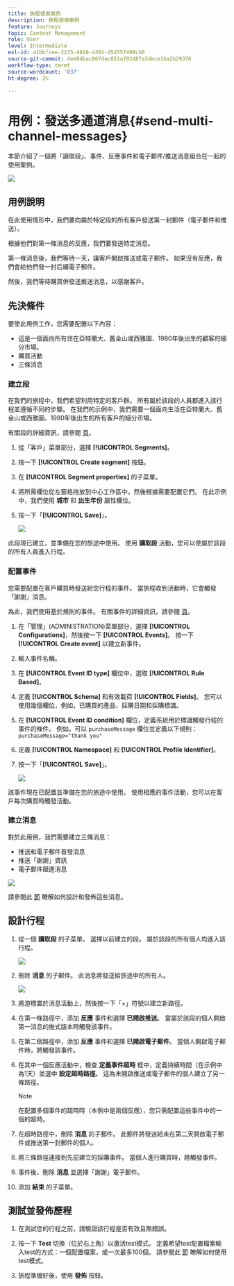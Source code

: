 ```yaml
---
title: 旅程使用案例
description: 旅程使用案例
feature: Journeys
topic: Content Management
role: User
level: Intermediate
exl-id: a1bbfcee-2235-4820-a391-d5d35f499cb0
source-git-commit: dee8dbac067dac851af02d87a3dece1ba2b29376
workflow-type: tm+mt
source-wordcount: '837'
ht-degree: 2%

---
```


# 用例：發送多通道消息{#send-multi-channel-messages}

本節介紹了一個將「讀取段」、事件、反應事件和電子郵件/推送消息組合在一起的使用案例。

![](assets/jo-uc1.png)

## 用例說明

在此使用情形中，我們要向屬於特定段的所有客戶發送第一封郵件（電子郵件和推送）。

根據他們對第一條消息的反應，我們要發送特定消息。

第一條消息後，我們等待一天，讓客戶開啟推送或電子郵件。 如果沒有反應，我們會給他們發一封后續電子郵件。

然後，我們等待購買併發送推送消息，以感謝客戶。

## 先決條件

要使此用例工作，您需要配置以下內容：

* 這是一個面向所有住在亞特蘭大、舊金山或西雅圖、1980年後出生的顧客的細分市場。
* 購買活動
* 三條消息

### 建立段

在我們的旅程中，我們希望利用特定的客戶群。 所有屬於該段的人員都進入該行程並遵循不同的步驟。 在我們的示例中，我們需要一個面向生活在亞特蘭大、舊金山或西雅圖、1980年後出生的所有客戶的細分市場。

有關段的詳細資訊，請參閱 [頁](../segment/about-segments.md)。

1. 從「客戶」菜單部分，選擇 **[!UICONTROL Segments]**。

1. 按一下 **[!UICONTROL Create segment]** 按鈕。

1. 在 **[!UICONTROL Segment properties]** 的子菜單。

1. 將所需欄位從左窗格拖放到中心工作區中，然後根據需要配置它們。 在此示例中，我們使用 **城市** 和 **出生年份** 屬性欄位。

1. 按一下「**[!UICONTROL Save]**」。

   ![](assets/add-attributes.png)

此段現已建立，並準備在您的旅途中使用。 使用 **讀取段** 活動，您可以使屬於該段的所有人員進入行程。

### 配置事件

您需要配置在客戶購買時發送給您行程的事件。 當旅程收到活動時，它會觸發「謝謝」消息。

為此，我們使用基於規則的事件。 有關事件的詳細資訊，請參閱 [頁](../event/about-events.md)。

1. 在「管理」(ADMINISTRATION)菜單部分，選擇 **[!UICONTROL Configurations]**，然後按一下 **[!UICONTROL Events]**。 按一下 **[!UICONTROL Create event]** 以建立新事件。

1. 輸入事件名稱。

1. 在 **[!UICONTROL Event ID type]** 欄位中，選取 **[!UICONTROL Rule Based]**。

1. 定義 **[!UICONTROL Schema]** 和有效載荷 **[!UICONTROL Fields]**。 您可以使用幾個欄位，例如，已購買的產品、採購日期和採購標識。

1. 在 **[!UICONTROL Event ID condition]** 欄位，定義系統用於標識觸發行程的事件的條件。 例如，可以 `purchaseMessage` 欄位並定義以下規則： `purchaseMessage="thank you"`

1. 定義 **[!UICONTROL Namespace]** 和 **[!UICONTROL Profile Identifier]**。

1. 按一下「**[!UICONTROL Save]**」。

   ![](assets/jo-uc2.png)

該事件現在已配置並準備在您的旅途中使用。 使用相應的事件活動，您可以在客戶每次購買時觸發活動。

### 建立消息

對於此用例，我們需要建立三條消息：

* 推送和電子郵件首發消息
* 推送「謝謝」資訊
* 電子郵件跟進消息

![](assets/jo-uc3.png)

請參閱此 [節](../segment/about-segments.md) 瞭解如何設計和發佈這些消息。

## 設計行程

1. 從一個 **讀取段** 的子菜單。 選擇以前建立的段。 屬於該段的所有個人均進入該行程。

   ![](assets/jo-uc4.png)

1. 刪除 **消息** 的子郵件。 此消息將發送給旅途中的所有人。

   ![](assets/jo-uc5.png)

1. 將游標置於消息活動上，然後按一下「+」符號以建立新路徑。

1. 在第一條路徑中，添加 **反應** 事件和選擇 **已開啟推送**。 當屬於該段的個人開啟第一消息的推式版本時觸發該事件。

1. 在第二個路徑中，添加 **反應** 事件和選擇 **已開啟電子郵件**。 當個人開啟電子郵件時，將觸發該事件。

1. 在其中一個反應活動中，檢查 **定義事件超時** 框中，定義持續時間（在示例中為1天）並選中 **設定超時路徑**。 這為未開啟推送或電子郵件的個人建立了另一條路徑。

   >[!NOTE]
   >
   >在配置多個事件的超時時（本例中是兩個反應），您只需配置這些事件中的一個的超時。

1. 在超時路徑中，刪除 **消息** 的子郵件。 此郵件將發送給未在第二天開啟電子郵件或推送第一封郵件的個人。

1. 將三條路徑連接到先前建立的採購事件。 當個人進行購買時，將觸發事件。

1. 事件後，刪除 **消息** 並選擇「謝謝」電子郵件。

1. 添加 **結束** 的子菜單。

## 測試並發佈歷程

1. 在測試您的行程之前，請驗證該行程是否有效且無錯誤。

1. 按一下 **Test** 切換（位於右上角）以激活test模式。 定義希望test配置檔案輸入test的方式：一個配置檔案，或一次最多100個。 請參閱此 [節](testing-the-journey.md) 瞭解如何使用test模式。

1. 旅程準備好後，使用 **發佈** 按鈕。
